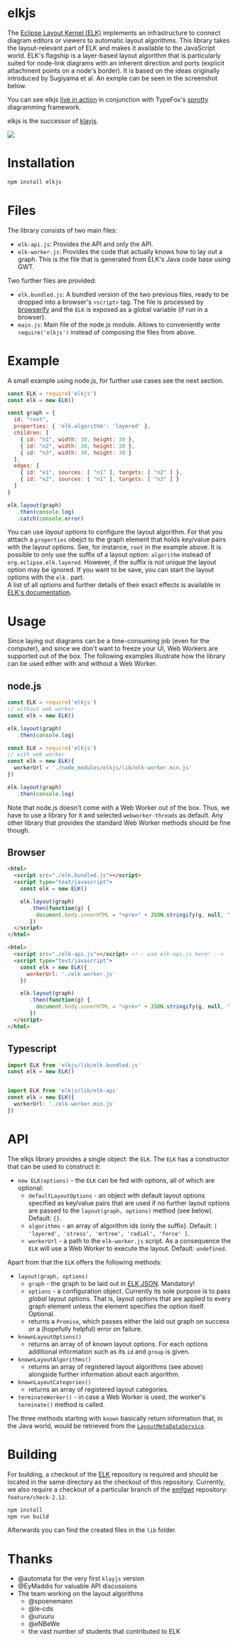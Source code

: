 
# elkjs

The [Eclipse Layout Kernel (ELK)](https://www.eclipse.org/elk/) implements an infrastructure to connect diagram editors or viewers to automatic layout algorithms. This library takes the layout-relevant part of ELK and makes it available to the JavaScript world. 
ELK's flagship is a layer-based layout algorithm that is particularly suited for node-link diagrams with an inherent direction and ports (explicit attachment points on a node's border). It is based on the ideas originally introduced by Sugiyama et al. An exmple can be seen in the screenshot below. 

You can see elkjs [live in action](https://rtsys.informatik.uni-kiel.de/elklive/) in conjunction with TypeFox's [sprotty](https://github.com/theia-ide/sprotty) diagramming framework. 

elkjs is the successor of [klayjs](https://github.com/OpenKieler/klayjs). 

![](./doc/screenshot.png)

# Installation
```bash
npm install elkjs
```


#  Files
The library consists of two main files: 
* `elk-api.js`: Provides the API and only the API. 
* `elk-worker.js`: Provides the code that actually knows how to lay out a graph. This is the file that is generated from ELK's Java code base using GWT.

Two further files are provided:
* `elk.bundled.js`: A bundled version of the two previous files, ready to be dropped into a browser's `<script>` tag. The file is processed by [browserify](http://browserify.org/) and the `ELK` is exposed as a global variable (if run in a browser).
* `main.js`: Main file of the node.js module. Allows to conveniently write `require('elkjs')` instead of composing the files from above.

# Example
A small example using node.js, 
for further use cases see the next section.
```js
const ELK = require('elkjs')
const elk = new ELK()

const graph = {
  id: "root",
  properties: { 'elk.algorithm': 'layered' },
  children: [
    { id: "n1", width: 30, height: 30 },
    { id: "n2", width: 30, height: 30 },
    { id: "n3", width: 30, height: 30 }
  ],
  edges: [
    { id: "e1", sources: [ "n1" ], targets: [ "n2" ] },
    { id: "e2", sources: [ "n1" ], targets: [ "n3" ] } 
  ]
}

elk.layout(graph)
   .then(console.log)
   .catch(console.error)
```

You can use _layout options_ to configure the layout algorithm.
For that you atttach a `properties` obejct
to the graph element that holds key/value pairs with the layout 
options. See, for instance, `root` in the example above. 
It is possible to only use the suffix of a layout option: 
`algorithm` instead of `org.eclipse.elk.layered`. 
However, if the suffix is not unique the layout option 
may be ignored. If you want to be save, you can start the
layout options with the `elk.` part.  
A list of all options and further details of their exact effects 
is available in [ELK's documentation](http://www.eclipse.org/elk/reference.html).


# Usage

Since laying out diagrams can be a time-consuming job
(even for the computer),
and since we don't want to freeze your UI, 
Web Workers are supported out of the box.
The following examples illustrate how the library can be used either
with and without a Web Worker. 

## node.js

```js
const ELK = require('elkjs')
// without web worker
const elk = new ELK()

elk.layout(graph)
   .then(console.log)
```

```js
const ELK = require('elkjs')
// with web worker
const elk = new ELK({
  workerUrl = './node_modules/elkjs/lib/elk-worker.min.js'
})

elk.layout(graph)
   .then(console.log)
```

Note that node.js doesn't come with a Web Worker out of the box.
Thus, we have to use a library for it and selected `webworker-threads` as default.
Any other library that provides the standard Web Worker methods should be fine though. 

## Browser

```html
<html>
  <script src="./elk.bundled.js"></script>
  <script type="text/javascript">
    const elk = new ELK()

    elk.layout(graph)
       .then(function(g) {
         document.body.innerHTML = "<pre>" + JSON.stringify(g, null, " ") + "</pre>"
       })
  </script>
</html>
```

```html
<html>
  <script src="./elk-api.js"></script> <!-- use elk-api.js here! -->
  <script type="text/javascript">
    const elk = new ELK({
      workerUrl: './elk-worker.js'
    })

    elk.layout(graph)
       .then(function(g) {
         document.body.innerHTML = "<pre>" + JSON.stringify(g, null, " ") + "</pre>"
       })
  </script>
</html>
```

## Typescript
```ts
import ELK from 'elkjs/lib/elk.bundled.js'
const elk = new ELK()


import ELK from 'elkjs/lib/elk-api'
const elk = new ELK({
  workerUrl: './elk-worker.min.js'
})
```


# API

The elkjs library provides a single object: the `ELK`. The `ELK` has a constructor that can be used 
to construct it:
* `new ELK(options)` - the `ELK` can be fed with options, all of which are optional:
  * `defaultLayoutOptions` - an object with default layout options specified as key/value pairs
        that are used if no further layout options are passed to the `layout(graph, options)` method (see below). Default: `{}`.
  * `algorithms` - an array of algorithm ids (only the suffix). Default: `[ 'layered', 'stress', 'mrtree', 'radial', 'force' ]`.
  * `workerUrl` - a path to the  `elk-worker.js` script. As a consequence the `ELK` will use a Web Worker to execute the layout. Default: `undefined`.

Apart from that the `ELK` offers the following methods:
* `layout(graph, options)`
  * `graph` - the graph to be laid out in [ELK JSON](http://www.eclipse.org/elk/documentation/tooldevelopers/graphdatastructure/jsonformat.html). Mandatory!
  * `options` - a configuration object. Currently its sole purpose is to pass _global_ layout options. 
    That is, layout options that are applied to every graph element unless the element specifies the option itself. Optional.
  * returns a `Promise`, which passes either the laid out graph on success or a (hopefully helpful) error on failure.
* `knownLayoutOptions()`
  * returns an array of of known layout options. For each options additional information
    such as its `id` and `group` is given.
* `knownLayoutAlgorithms()` 
  * returns an array of registered layout algorithms (see above) 
    alongside further information about each algorithm.
* `knownLayoutCategories()`
  * returns an array of registered layout categories.
* `terminateWorker()` - in case a Web Worker is used, the worker's `terminate()` method is called.

The three methods starting with `known` basically return information 
that, in the Java world, would be retrieved from the [`LayoutMetaDataService`](http://www.eclipse.org/elk/documentation/algorithmdevelopers/metadatalanguage.html).


# Building

For building, a checkout of the [ELK](https://github.com/eclipse/elk) repository is required
and should be located in the same directory as the checkout of this repository. 
Currently, we also require a checkout of a particular branch 
of the [emfgwt](https://github.com/Axellience/emfgwt) repository: `feature/check-2.12`.

```bash
npm install
npm run build
```

Afterwards you can find the created files in the `lib` folder. 

# Thanks 

* @automata for the very first `klayjs` version
* @EyMaddis for valuable API discussions
* The team working on the layout algorithms
  * @spoenemann
  * @le-cds
  * @uruuru
  * @eNBeWe
  * the vast number of students that contributed to ELK

